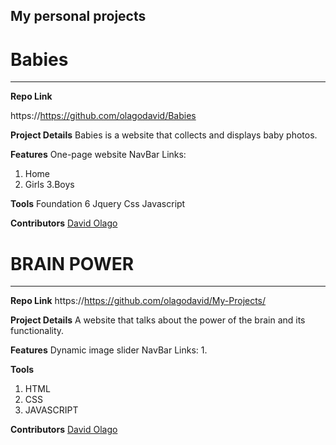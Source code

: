 ## My personal projects 


# Babies
_________________

**Repo Link**

 https://https://github.com/olagodavid/Babies

**Project Details**
 Babies is a website that collects and displays baby photos. 


**Features**
One-page website
NavBar Links: 
 1. Home 
 2. Girls
 3.Boys
 

**Tools**
Foundation 6
Jquery
Css
Javascript

**Contributors**
 [David Olago](https://github.com/Olagodavid)
 
 
# BRAIN POWER
_________________

**Repo Link**
 https://https://github.com/olagodavid/My-Projects/

**Project Details**
A website that talks about the power of the brain and its functionality.
 

**Features**
Dynamic image slider
NavBar Links: 
 1. 

**Tools**
1. HTML
2. CSS
3. JAVASCRIPT

**Contributors**
[David Olago](https://github.com/Olagodavid)
 
